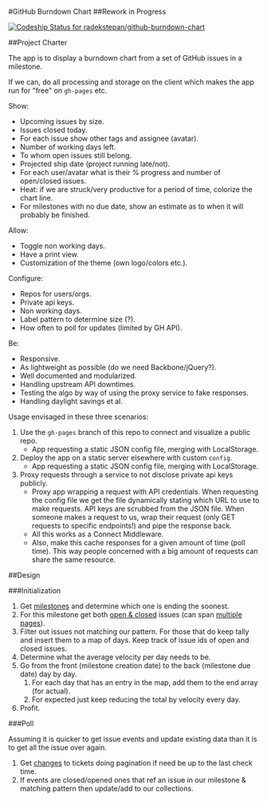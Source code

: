 #GitHub Burndown Chart
##Rework in Progress

[ ![Codeship Status for radekstepan/github-burndown-chart](https://www.codeship.io/projects/d69f4420-e5b0-0130-bbae-1632ddfb80f8/status?branch=rework)](https://www.codeship.io/projects/5855)

##Project Charter

The app is to display a burndown chart from a set of GitHub issues in a milestone.

If we can, do all processing and storage on the client which makes the app run for "free" on `gh-pages` etc.

Show:

* Upcoming issues by size.
* Issues closed today.
* For each issue show other tags and assignee (avatar).
* Number of working days left.
* To whom open issues still belong.
* Projected ship date (project running late/not).
* For each user/avatar what is their % progress and number of open/closed issues.
* Heat: if we are struck/very productive for a period of time, colorize the chart line.
* For milestones with no due date, show an estimate as to when it will probably be finished.

Allow:

* Toggle non working days.
* Have a print view.
* Customization of the theme (own logo/colors etc.).

Configure:

* Repos for users/orgs.
* Private api keys.
* Non working days.
* Label pattern to determine size (?).
* How often to poll for updates (limited by GH API).

Be:

* Responsive.
* As lightweight as possible (do we need Backbone/jQuery?).
* Well documented and modularized.
* Handling upstream API downtimes.
* Testing the algo by way of using the proxy service to fake responses.
* Handling daylight savings et al.

Usage envisaged in these three scenarios:

1. Use the `gh-pages` branch of this repo to connect and visualize a public repo.
    * App requesting a static JSON config file, merging with LocalStorage.
1. Deploy the app on a static server elsewhere with custom `config`.
    * App requesting a static JSON config file, merging with LocalStorage.
1. Proxy requests through a service to not disclose private api keys publicly.
    * Proxy app wrapping a request with API credentials. When requesting the config file we get the file dynamically stating which URL to use to make requests. API keys are scrubbed from the JSON file. When someone makes a request to us, wrap their request (only GET requests to specific endpoints!) and pipe the response back.
    * All this works as a Connect Middleware.
    * Also, make this cache responses for a given amount of time (poll time). This way people concerned with a big amount of requests can share the same resource.

##Design

###Initialization

1. Get [milestones](http://developer.github.com/v3/issues/milestones/#list-milestones-for-a-repository) and determine which one is ending the soonest.
1. For this milestone get both [open & closed](http://developer.github.com/v3/issues/#list-issues-for-a-repository) issues (can span [multiple pages](http://developer.github.com/v3/#pagination)).
1. Filter out issues not matching our pattern. For those that do keep tally and insert them to a map of days. Keep track of issue ids of open and closed issues.
1. Determine what the average velocity per day needs to be.
1. Go from the front (milestone creation date) to the back (milestone due date) day by day.
    1. For each day that has an entry in the map, add them to the end array (for actual).
    1. For expected just keep reducing the total by velocity every day.
1. Profit.

###Poll

Assuming it is quicker to get issue events and update existing data than it is to get all the issue over again.

1. Get [changes](http://developer.github.com/v3/activity/events/#list-issue-events-for-a-repository) to tickets doing pagination if need be up to the last check time.
1. If events are closed/opened ones that ref an issue in our milestone & matching pattern then update/add to our collections.